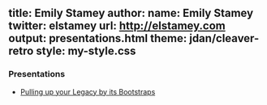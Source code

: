 title: Emily Stamey
author:
    name: Emily Stamey
    twitter: elstamey
    url: http://elstamey.com
output: presentations.html
theme: jdan/cleaver-retro
style: my-style.css
-------------------

### Presentations

- [Pulling up your Legacy by its Bootstraps](http://elstamey.github.io/bootstrapping_legacy)

